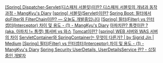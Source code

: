 [[Spring] Dispatcher-Servlet(디스패처 서블릿)이란? 디스패처 서블릿의 개념과 동작 과정 - MangKyu's Diary](https://mangkyu.tistory.com/18)
[[spring] 서블릿(Servlet)이란?](https://toki0411.tistory.com/66)
[Spring Boot: 필터에서 doFilter와 FilterChain이란? — 오늘도 개발중입니다](https://curiousjinan.tistory.com/entry/spring-filterchain-dofilter)
[[Spring] 필터(Filter) vs 인터셉터(Interceptor) 차이 및 용도 - (1) - MangKyu's Diary](https://mangkyu.tistory.com/173)
[아파치란? 톰캣이란 ? (aka. 아파치 != 톰캣) 웹서버 vs 와스](https://cheershennah.tistory.com/54)
[Tomcat이란?](https://velog.io/@hsk2454/Tomcat%EC%9D%B4%EB%9E%80)
[[spring] WEB 서버와 WAS 서버의 차이](https://toki0411.tistory.com/36)
[ServletContainer와 SpringContainer는 무엇이 다른가? | by Sigrid Jin | Medium](https://sigridjin.medium.com/servletcontainer%EC%99%80-springcontainer%EB%8A%94-%EB%AC%B4%EC%97%87%EC%9D%B4-%EB%8B%A4%EB%A5%B8%EA%B0%80-626d27a80fe5)
[[Spring] 필터(Filter) vs 인터셉터(Interceptor) 차이 및 용도 - (1) - MangKyu's Diary](https://mangkyu.tistory.com/173)
[Spring Security UserDetails, UserDetailsService 란? - 삽질중인 개발자](https://programmer93.tistory.com/68)

